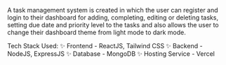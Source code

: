 A task management system is created in which the user can register and login to their dashboard for adding, completing, editing or deleting tasks, setting due date and priority level to the tasks and also allows the user to change their dashboard theme from light mode to dark mode.

Tech Stack Used:
✨ Frontend - ReactJS, Tailwind CSS
✨ Backend - NodeJS, ExpressJS
✨ Database - MongoDB
✨ Hosting Service - Vercel